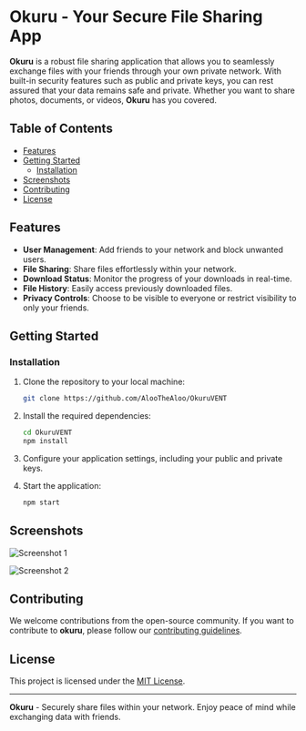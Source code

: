 # Okuru - Your Secure File Sharing App

**Okuru** is a robust file sharing application that allows you to seamlessly exchange files with your friends through your own private network. With built-in security features such as public and private keys, you can rest assured that your data remains safe and private. Whether you want to share photos, documents, or videos, **Okuru** has you covered.

## Table of Contents

- [Features](#features)
- [Getting Started](#getting-started)
  - [Installation](#installation)
- [Screenshots](#screenshots)
- [Contributing](#contributing)
- [License](#license)

## Features

- **User Management**: Add friends to your network and block unwanted users.
- **File Sharing**: Share files effortlessly within your network.
- **Download Status**: Monitor the progress of your downloads in real-time.
- **File History**: Easily access previously downloaded files.
- **Privacy Controls**: Choose to be visible to everyone or restrict visibility to only your friends.

## Getting Started

### Installation

1. Clone the repository to your local machine:

   ```bash
   git clone https://github.com/AlooTheAloo/OkuruVENT
   ```

2. Install the required dependencies:

   ```bash
   cd OkuruVENT
   npm install
   ```

3. Configure your application settings, including your public and private keys.

4. Start the application:

   ```bash
   npm start
   ```
   
## Screenshots

![Screenshot 1](screenshot1.png)

![Screenshot 2](screenshot2.png)

## Contributing

We welcome contributions from the open-source community. If you want to contribute to **okuru**, please follow our [contributing guidelines](CONTRIBUTING.md).

## License

This project is licensed under the [MIT License](LICENSE).

---

**Okuru** - Securely share files within your network. Enjoy peace of mind while exchanging data with friends.
